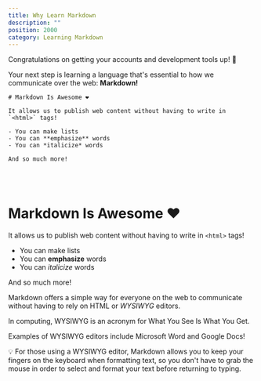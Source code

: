 ```yaml
---
title: Why Learn Markdown
description: ""
position: 2000
category: Learning Markdown
---
```


Congratulations on getting your accounts and development tools up! 🏁

Your next step is learning a language that's essential to how we communicate over the web: **Markdown!**

<code-group>
<code-block label="Markdown" active>

```
# Markdown Is Awesome ❤️

It allows us to publish web content without having to write in `<html>` tags!

- You can make lists
- You can **emphasize** words
- You can *italicize* words

And so much more! 

```

  </code-block>
<code-block label="Output">
<br></br>

# Markdown Is Awesome ❤️

It allows us to publish web content without having to write in `<html>` tags!

- You can make lists
- You can **emphasize** words
- You can *italicize* words

And so much more! 

 </code-block>
</code-group>

Markdown offers a simple way for everyone on the web to communicate without having to rely on HTML or _WYSIWYG_ editors.

<alert>
In computing, WYSIWYG is an acronym for What You See Is What You Get. 

Examples of WYSIWYG editors include Microsoft Word and Google Docs!
</alert>

💡 For those using a WYSIWYG editor, Markdown allows you to keep your fingers on the keyboard when formatting text, so you don't have to grab the mouse in order to select and format your text before returning to typing.
